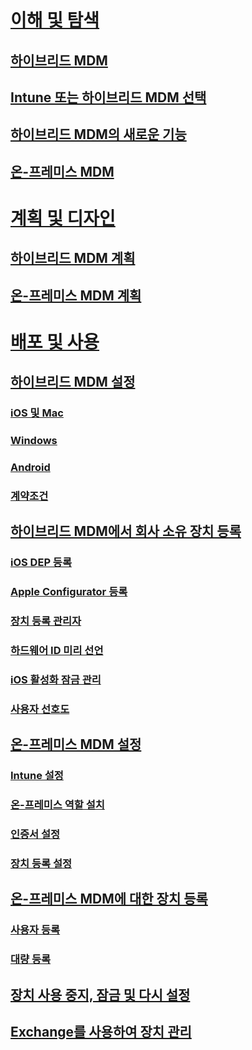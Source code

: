 #  [이해 및 탐색](understand/hybrid-mobile-device-management.md)
## [하이브리드 MDM](understand/hybrid-mobile-device-management.md)
## [Intune 또는 하이브리드 MDM 선택](understand/choose-between-standalone-intune-and-hybrid-mobile-device-management.md)
## [하이브리드 MDM의 새로운 기능](understand/whats-new-in-hybrid-mobile-device-management.md)
## [온-프레미스 MDM](understand/manage-mobile-devices-with-on-premises-infrastructure.md)

# [계획 및 디자인](plan-design/plan-hybrid-mobile-device-management.md)
## [하이브리드 MDM 계획](plan-design/plan-hybrid-mobile-device-management.md)
## [온-프레미스 MDM 계획](plan-design/plan-on-premises-mdm.md)

# [배포 및 사용](deploy-use/setup-hybrid-mdm.md)

## [하이브리드 MDM 설정](deploy-use/setup-hybrid-mdm.md)
### [iOS 및 Mac](deploy-use/enroll-hybrid-ios-mac.md)
### [Windows](deploy-use/enroll-hybrid-windows.md)
### [Android](deploy-use/enroll-hybrid-android.md)
### [계약조건](deploy-use/terms-and-conditions.md)
## [하이브리드 MDM에서 회사 소유 장치 등록](deploy-use/enroll-company-owned-devices.md)
### [iOS DEP 등록](deploy-use/ios-device-enrollment-program-for-hybrid.md)
### [Apple Configurator 등록](deploy-use/ios-hybrid-enrollment-using-apple-configurator.md)
### [장치 등록 관리자](deploy-use/enroll-devices-with-device-enrollment-manager.md)
### [하드웨어 ID 미리 선언](deploy-use/predeclare-devices-with-hardware-id.md)
### [iOS 활성화 잠금 관리](deploy-use/manage-ios-activation-lock.md)
### [사용자 선호도](deploy-use/user-affinity-for-hybrid-managed-devices.md)

## [온-프레미스 MDM 설정](get-started/preparation-steps-for-on-premises-mdm.md)
### [Intune 설정](get-started/set-up-intune-subscription-on-premises-mdm.md)
### [온-프레미스 역할 설치](get-started/install-site-system-roles-for-on-premises-mdm.md)
### [인증서 설정](get-started/set-up-certificates-on-premises-mdm.md)
### [장치 등록 설정](get-started/set-up-device-enrollment-on-premises-mdm.md)
## [온-프레미스 MDM에 대한 장치 등록](deploy-use/enroll-devices-on-premises-mdm.md)
### [사용자 등록](deploy-use/user-enroll-devices-on-premises-mdm.md)
### [대량 등록](deploy-use/bulk-enroll-devices-on-premises-mdm.md)

## [장치 사용 중지, 잠금 및 다시 설정](deploy-use/wipe-lock-reset-devices.md)
## [Exchange를 사용하여 장치 관리](deploy-use/manage-mobile-devices-with-exchange-activesync.md)


<!--HONumber=Nov16_HO1-->


